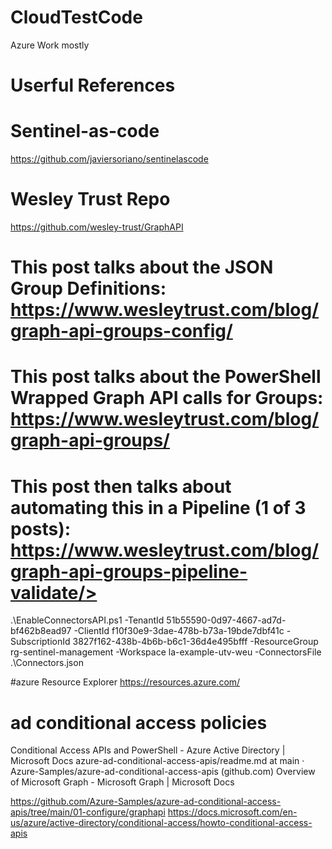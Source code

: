# CloudTestCode
Azure Work mostly

# Userful References 

# Sentinel-as-code
https://github.com/javiersoriano/sentinelascode

# Wesley Trust Repo 
https://github.com/wesley-trust/GraphAPI

# This post talks about the JSON Group Definitions: https://www.wesleytrust.com/blog/graph-api-groups-config/
# This post talks about the PowerShell Wrapped Graph API calls for Groups: https://www.wesleytrust.com/blog/graph-api-groups/
# This post then talks about automating this in a Pipeline (1 of 3 posts): https://www.wesleytrust.com/blog/graph-api-groups-pipeline-validate/>

.\EnableConnectorsAPI.ps1 -TenantId 51b55590-0d97-4667-ad7d-bf462b8ead97 -ClientId f10f30e9-3dae-478b-b73a-19bde7dbf41c -SubscriptionId 3827f162-438b-4b6b-b6c1-36d4e495bfff -ResourceGroup rg-sentinel-management -Workspace la-example-utv-weu -ConnectorsFile .\Connectors.json

#azure Resource Explorer
https://resources.azure.com/ 

# ad conditional access policies
Conditional Access APIs and PowerShell - Azure Active Directory | Microsoft Docs
azure-ad-conditional-access-apis/readme.md at main · Azure-Samples/azure-ad-conditional-access-apis (github.com)
Overview of Microsoft Graph - Microsoft Graph | Microsoft Docs

 https://github.com/Azure-Samples/azure-ad-conditional-access-apis/tree/main/01-configure/graphapi
https://docs.microsoft.com/en-us/azure/active-directory/conditional-access/howto-conditional-access-apis